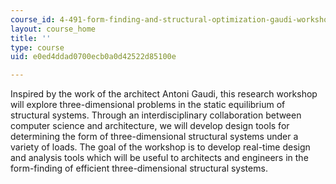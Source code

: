```yaml
---
course_id: 4-491-form-finding-and-structural-optimization-gaudi-workshop-fall-2004
layout: course_home
title: ''
type: course
uid: e0ed4ddad0700ecb0a0d42522d85100e

---
```

Inspired by the work of the architect Antoni Gaudi, this research workshop will explore three-dimensional problems in the static equilibrium of structural systems. Through an interdisciplinary collaboration between computer science and architecture, we will develop design tools for determining the form of three-dimensional structural systems under a variety of loads. The goal of the workshop is to develop real-time design and analysis tools which will be useful to architects and engineers in the form-finding of efficient three-dimensional structural systems.
